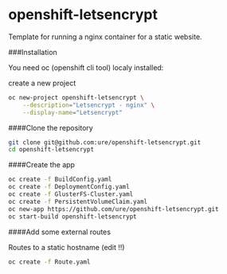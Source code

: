 # openshift-letsencrypt

Template for running a nginx container for a static website.

###Installation

You need oc (openshift cli tool) localy installed:

create a new project

```sh
oc new-project openshift-letsencrypt \
    --description="Letsencrypt - nginx" \
    --display-name="Letsencrypt"
```

####Clone the repository

```sh
git clone git@github.com:ure/openshift-letsencrypt.git
cd openshift-letsencrypt
```

####Create the app

```sh
oc create -f BuildConfig.yaml
oc create -f DeploymentConfig.yaml
oc create -f GlusterFS-Cluster.yaml
oc create -f PersistentVolumeClaim.yaml
oc new-app https://github.com/ure/openshift-letsencrypt.git
oc start-build openshift-letsencrypt
```

####Add some external routes

Routes to a static hostname (edit !!)

```sh
oc create -f Route.yaml
```
